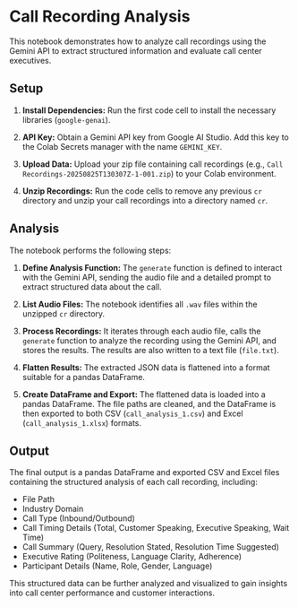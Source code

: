 # Call Recording Analysis

This notebook demonstrates how to analyze call recordings using the Gemini API to extract structured information and evaluate call center executives.

## Setup

1.  **Install Dependencies:** Run the first code cell to install the necessary libraries (`google-genai`).

2.  **API Key:** Obtain a Gemini API key from Google AI Studio. Add this key to the Colab Secrets manager with the name `GEMINI_KEY`.

3.  **Upload Data:** Upload your zip file containing call recordings (e.g., `Call Recordings-20250825T130307Z-1-001.zip`) to your Colab environment.

4.  **Unzip Recordings:** Run the code cells to remove any previous `cr` directory and unzip your call recordings into a directory named `cr`.

## Analysis

The notebook performs the following steps:

1.  **Define Analysis Function:** The `generate` function is defined to interact with the Gemini API, sending the audio file and a detailed prompt to extract structured data about the call.

2.  **List Audio Files:** The notebook identifies all `.wav` files within the unzipped `cr` directory.

3.  **Process Recordings:** It iterates through each audio file, calls the `generate` function to analyze the recording using the Gemini API, and stores the results. The results are also written to a text file (`file.txt`).

4.  **Flatten Results:** The extracted JSON data is flattened into a format suitable for a pandas DataFrame.

5.  **Create DataFrame and Export:** The flattened data is loaded into a pandas DataFrame. The file paths are cleaned, and the DataFrame is then exported to both CSV (`call_analysis_1.csv`) and Excel (`call_analysis_1.xlsx`) formats.

## Output

The final output is a pandas DataFrame and exported CSV and Excel files containing the structured analysis of each call recording, including:

-   File Path
-   Industry Domain
-   Call Type (Inbound/Outbound)
-   Call Timing Details (Total, Customer Speaking, Executive Speaking, Wait Time)
-   Call Summary (Query, Resolution Stated, Resolution Time Suggested)
-   Executive Rating (Politeness, Language Clarity, Adherence)
-   Participant Details (Name, Role, Gender, Language)

This structured data can be further analyzed and visualized to gain insights into call center performance and customer interactions.
